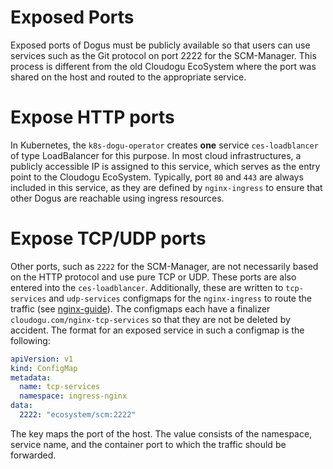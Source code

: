 # Exposed Ports

Exposed ports of Dogus must be publicly available so that users can use services such as the Git protocol on port 2222
for the SCM-Manager.
This process is different from the old Cloudogu EcoSystem where the port was shared on the host and routed to the
appropriate service.

# Expose HTTP ports

In Kubernetes, the `k8s-dogu-operator` creates **one** service `ces-loadblancer` of type LoadBalancer for this purpose.
In most cloud infrastructures, a publicly accessible IP is assigned to this service, which serves as the entry point to the
Cloudogu EcoSystem.
Typically, port `80` and `443` are always included in this service, as they are defined by `nginx-ingress` to ensure
that other Dogus are reachable using ingress resources.

# Expose TCP/UDP ports

Other ports, such as `2222` for the SCM-Manager, are not necessarily based on the HTTP protocol and use
pure TCP or UDP. These ports are also entered into the `ces-loadblancer`. Additionally, these
are written to `tcp-services` and `udp-services` configmaps for the `nginx-ingress` to route the traffic
(see [nginx-guide](https://kubernetes.github.io/ingress-nginx/user-guide/exposing-tcp-udp-services/)).
The configmaps each have a finalizer `cloudogu.com/nginx-tcp-services` so that they are not be deleted by
accident. The format for an exposed service in such a configmap is the following:

```yaml
apiVersion: v1
kind: ConfigMap
metadata:
  name: tcp-services
  namespace: ingress-nginx
data:
  2222: "ecosystem/scm:2222"
```

The key maps the port of the host. The value consists of the namespace, service name, and the container port
to which the traffic should be forwarded.